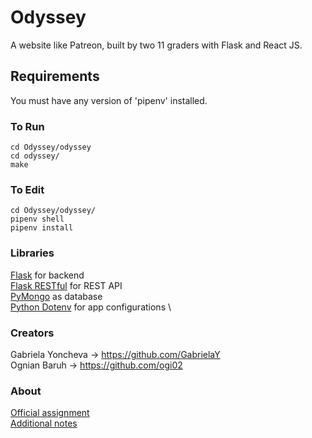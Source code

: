 # Odyssey
A website like Patreon, built by two 11 graders with Flask and React JS.

## Requirements
You must have any version of 'pipenv' installed.

### To Run
```
cd Odyssey/odyssey
cd odyssey/
make
```

### To Edit
```
cd Odyssey/odyssey/
pipenv shell
pipenv install
```

### Libraries

[Flask](https://flask.palletsprojects.com/en/1.1.x/) for backend \
[Flask RESTful](https://flask-restful.readthedocs.io/en/latest/) for REST API \
[PyMongo](https://api.mongodb.com/python/current/tutorial.html) as database \
[Python Dotenv](https://pypi.org/project/python-dotenv/) for app configurations \

### Creators
Gabriela Yoncheva -> https://github.com/GabrielaY \
Ognian Baruh -> https://github.com/ogi02

### About
[Official assignment](https://docs.google.com/document/d/1fe4PTeQvuJQCtzLAepiWgYKQRrgO0HffOD3cP5iOwkI/edit?usp=sharing) \
[Additional notes](https://docs.google.com/document/d/1MGU3UjkklhmtIZYOXibMGOLQSNI5sJdpi29l_KBRsfU/edit)